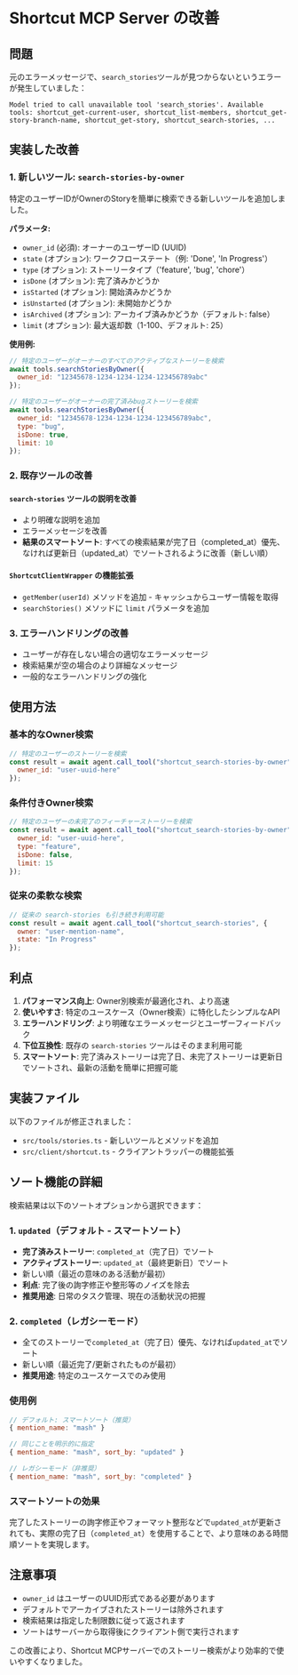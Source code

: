 # Shortcut MCP Server の改善

## 問題

元のエラーメッセージで、`search_stories`ツールが見つからないというエラーが発生していました：

```
Model tried to call unavailable tool 'search_stories'. Available tools: shortcut_get-current-user, shortcut_list-members, shortcut_get-story-branch-name, shortcut_get-story, shortcut_search-stories, ...
```

## 実装した改善

### 1. 新しいツール: `search-stories-by-owner`

特定のユーザーIDがOwnerのStoryを簡単に検索できる新しいツールを追加しました。

**パラメータ:**
- `owner_id` (必須): オーナーのユーザーID (UUID)
- `state` (オプション): ワークフローステート（例: 'Done', 'In Progress'）
- `type` (オプション): ストーリータイプ（'feature', 'bug', 'chore'）
- `isDone` (オプション): 完了済みかどうか
- `isStarted` (オプション): 開始済みかどうか
- `isUnstarted` (オプション): 未開始かどうか
- `isArchived` (オプション): アーカイブ済みかどうか（デフォルト: false）
- `limit` (オプション): 最大返却数（1-100、デフォルト: 25）

**使用例:**
```javascript
// 特定のユーザーがオーナーのすべてのアクティブなストーリーを検索
await tools.searchStoriesByOwner({
  owner_id: "12345678-1234-1234-1234-123456789abc"
});

// 特定のユーザーがオーナーの完了済みbugストーリーを検索
await tools.searchStoriesByOwner({
  owner_id: "12345678-1234-1234-1234-123456789abc",
  type: "bug",
  isDone: true,
  limit: 10
});
```

### 2. 既存ツールの改善

#### `search-stories` ツールの説明を改善
- より明確な説明を追加
- エラーメッセージを改善
- **結果のスマートソート**: すべての検索結果が完了日（completed_at）優先、なければ更新日（updated_at）でソートされるように改善（新しい順）

#### `ShortcutClientWrapper` の機能拡張
- `getMember(userId)` メソッドを追加 - キャッシュからユーザー情報を取得
- `searchStories()` メソッドに `limit` パラメータを追加

### 3. エラーハンドリングの改善

- ユーザーが存在しない場合の適切なエラーメッセージ
- 検索結果が空の場合のより詳細なメッセージ
- 一般的なエラーハンドリングの強化

## 使用方法

### 基本的なOwner検索
```javascript
// 特定のユーザーのストーリーを検索
const result = await agent.call_tool("shortcut_search-stories-by-owner", {
  owner_id: "user-uuid-here"
});
```

### 条件付きOwner検索
```javascript
// 特定のユーザーの未完了のフィーチャーストーリーを検索
const result = await agent.call_tool("shortcut_search-stories-by-owner", {
  owner_id: "user-uuid-here",
  type: "feature",
  isDone: false,
  limit: 15
});
```

### 従来の柔軟な検索
```javascript
// 従来の search-stories も引き続き利用可能
const result = await agent.call_tool("shortcut_search-stories", {
  owner: "user-mention-name",
  state: "In Progress"
});
```

## 利点

1. **パフォーマンス向上**: Owner別検索が最適化され、より高速
2. **使いやすさ**: 特定のユースケース（Owner検索）に特化したシンプルなAPI
3. **エラーハンドリング**: より明確なエラーメッセージとユーザーフィードバック
4. **下位互換性**: 既存の `search-stories` ツールはそのまま利用可能
5. **スマートソート**: 完了済みストーリーは完了日、未完了ストーリーは更新日でソートされ、最新の活動を簡単に把握可能

## 実装ファイル

以下のファイルが修正されました：

- `src/tools/stories.ts` - 新しいツールとメソッドを追加
- `src/client/shortcut.ts` - クライアントラッパーの機能拡張

## ソート機能の詳細

検索結果は以下のソートオプションから選択できます：

### 1. **`updated`（デフォルト - スマートソート）**
- **完了済みストーリー**: `completed_at`（完了日）でソート
- **アクティブストーリー**: `updated_at`（最終更新日）でソート
- 新しい順（最近の意味のある活動が最初）
- **利点**: 完了後の詢字修正や整形等のノイズを除去
- **推奨用途**: 日常のタスク管理、現在の活動状況の把握

### 2. **`completed`（レガシーモード）**
- 全てのストーリーで`completed_at`（完了日）優先、なければ`updated_at`でソート
- 新しい順（最近完了/更新されたものが最初）
- **推奨用途**: 特定のユースケースでのみ使用

### 使用例
```javascript
// デフォルト: スマートソート（推奨）
{ mention_name: "mash" }

// 同じことを明示的に指定
{ mention_name: "mash", sort_by: "updated" }

// レガシーモード（非推奨）
{ mention_name: "mash", sort_by: "completed" }
```

### スマートソートの効果
完了したストーリーの詢字修正やフォーマット整形などで`updated_at`が更新されても、実際の完了日（`completed_at`）を使用することで、より意味のある時間順ソートを実現します。

## 注意事項

- `owner_id` はユーザーのUUID形式である必要があります
- デフォルトでアーカイブされたストーリーは除外されます
- 検索結果は指定した制限数に従って返されます
- ソートはサーバーから取得後にクライアント側で実行されます

この改善により、Shortcut MCPサーバーでのストーリー検索がより効率的で使いやすくなりました。
